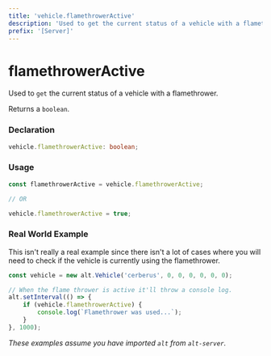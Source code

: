 ```yaml
---
title: 'vehicle.flamethrowerActive'
description: 'Used to get the current status of a vehicle with a flamethrower.'
prefix: '[Server]'
---
```


# flamethrowerActive

Used to `get` the current status of a vehicle with a flamethrower.

Returns a `boolean`.

### Declaration

```typescript
vehicle.flamethrowerActive: boolean;
```

### Usage

```js
const flamethrowerActive = vehicle.flamethrowerActive;

// OR

vehicle.flamethrowerActive = true;
```

### Real World Example

This isn't really a real example since there isn't a lot of cases where you will need to check if the vehicle is currently using the flamethrower.

```js
const vehicle = new alt.Vehicle('cerberus', 0, 0, 0, 0, 0, 0);

// When the flame thrower is active it'll throw a console log.
alt.setInterval(() => {
    if (vehicle.flamethrowerActive) {
        console.log(`Flamethrower was used...`);
    }
}, 1000);

```

_These examples assume you have imported `alt` from `alt-server`._